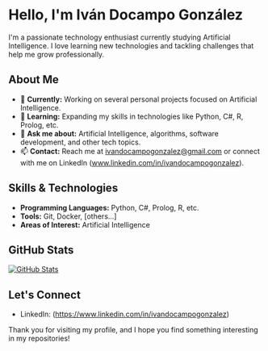 # Hello, I'm Iván Docampo González

I'm a passionate technology enthusiast currently studying Artificial Intelligence. I love learning new technologies and tackling challenges that help me grow professionally.

## About Me

- 🔭 **Currently:** Working on several personal projects focused on Artificial Intelligence.
- 🌱 **Learning:** Expanding my skills in technologies like Python, C#, R, Prolog, etc.
- 💬 **Ask me about:** Artificial Intelligence, algorithms, software development, and other tech topics.
- 📫 **Contact:** Reach me at ivandocampogonzalez@gmail.com or connect with me on LinkedIn (www.linkedin.com/in/ivandocampogonzalez).

## Skills & Technologies

- **Programming Languages:** Python, C#, Prolog, R, etc.
- **Tools:** Git, Docker, [others...]
- **Areas of Interest:** Artificial Intelligence

## GitHub Stats

[![GitHub Stats](https://github-readme-stats.vercel.app/api?username=your_username&show_icons=true&theme=radical)](https://github.com/your_username)

## Let's Connect

- LinkedIn: (https://www.linkedin.com/in/ivandocampogonzalez)

Thank you for visiting my profile, and I hope you find something interesting in my repositories!
